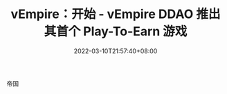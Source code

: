 ﻿---
title: "vEmpire：开始 - vEmpire DDAO 推出其首个 Play-To-Earn 游戏"
date: 2022-03-10T21:57:40+08:00
lastmod: 2022-03-10T16:45:40+08:00
draft: false
authors: ["Gifford"]
description: "帝国"
featuredImage: "vempire-the-beginning-vempire-ddao-launches-its-first-play-to-earn-game.jpg"
tags: ["Virtual World","虚拟世界","Play to Earn"]
categories: ["news"]
news: ["虚拟世界"]
weight: 
lightgallery: true
pinned: false
recommend: false
recommend1: false
---

帝国

<!--more-->

